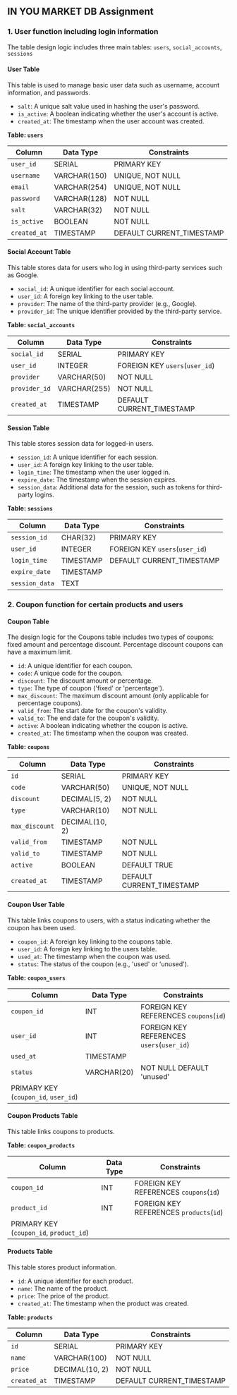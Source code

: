 
## IN YOU MARKET DB Assignment

### 1. User function including login information

The table design logic includes three main tables: `users`, `social_accounts`, `sessions` 

#### User Table

This table is used to manage basic user data such as username, account information, and passwords.

- `salt`: A unique salt value used in hashing the user's password.
- `is_active`: A boolean indicating whether the user's account is active.
- `created_at`: The timestamp when the user account was created.

**Table: `users`**

| Column       | Data Type     | Constraints                    |
|--------------|---------------|--------------------------------|
| `user_id`    | SERIAL        | PRIMARY KEY                    |
| `username`   | VARCHAR(150)  | UNIQUE, NOT NULL               |
| `email`      | VARCHAR(254)  | UNIQUE, NOT NULL               |
| `password`   | VARCHAR(128)  | NOT NULL                       |
| `salt`       | VARCHAR(32)   | NOT NULL                       |
| `is_active`  | BOOLEAN       | NOT NULL                       |
| `created_at` | TIMESTAMP     | DEFAULT CURRENT_TIMESTAMP      |

#### Social Account Table

This table stores data for users who log in using third-party services such as Google.

- `social_id`: A unique identifier for each social account.
- `user_id`: A foreign key linking to the user table.
- `provider`: The name of the third-party provider (e.g., Google).
- `provider_id`: The unique identifier provided by the third-party service.

**Table: `social_accounts`**

| Column        | Data Type     | Constraints                             |
|---------------|---------------|-----------------------------------------|
| `social_id`   | SERIAL        | PRIMARY KEY                             |
| `user_id`     | INTEGER       | FOREIGN KEY  `users`(`user_id`)         |
| `provider`    | VARCHAR(50)   | NOT NULL                                |
| `provider_id` | VARCHAR(255)  | NOT NULL                                |
| `created_at`  | TIMESTAMP     | DEFAULT CURRENT_TIMESTAMP               |

#### Session Table

This table stores session data for logged-in users.

- `session_id`: A unique identifier for each session.
- `user_id`: A foreign key linking to the user table.
- `login_time`: The timestamp when the user logged in.
- `expire_date`: The timestamp when the session expires.
- `session_data`: Additional data for the session, such as tokens for third-party logins.

**Table: `sessions`**

| Column         | Data Type     | Constraints                    |
|----------------|---------------|--------------------------------|
| `session_id`   | CHAR(32)      | PRIMARY KEY                    |
| `user_id`      | INTEGER       | FOREIGN KEY `users`(`user_id`) |
| `login_time`   | TIMESTAMP     | DEFAULT CURRENT_TIMESTAMP      |
| `expire_date`  | TIMESTAMP     |                                |
| `session_data` | TEXT          |                                |

### 2. Coupon function for certain products and users

#### Coupon Table

The design logic for the Coupons table includes two types of coupons: fixed amount and percentage discount. Percentage discount coupons can have a maximum limit.

- `id`: A unique identifier for each coupon.
- `code`: A unique code for the coupon.
- `discount`: The discount amount or percentage.
- `type`: The type of coupon ('fixed' or 'percentage').
- `max_discount`: The maximum discount amount (only applicable for percentage coupons).
- `valid_from`: The start date for the coupon's validity.
- `valid_to`: The end date for the coupon's validity.
- `active`: A boolean indicating whether the coupon is active.
- `created_at`: The timestamp when the coupon was created.

**Table: `coupons`**

| Column        | Data Type     | Constraints                        |
|---------------|---------------|------------------------------------|
| `id`          | SERIAL        | PRIMARY KEY                        |
| `code`        | VARCHAR(50)   | UNIQUE, NOT NULL                   |
| `discount`    | DECIMAL(5, 2) | NOT NULL                           |
| `type`        | VARCHAR(10)   | NOT NULL                           | 
| `max_discount`| DECIMAL(10, 2)|                                    | 
| `valid_from`  | TIMESTAMP     | NOT NULL                           |
| `valid_to`    | TIMESTAMP     | NOT NULL                           |
| `active`      | BOOLEAN       | DEFAULT TRUE                       |
| `created_at`  | TIMESTAMP     | DEFAULT CURRENT_TIMESTAMP          |

#### Coupon User Table
This table links coupons to users, with a status indicating whether the coupon has been used.

- `coupon_id`: A foreign key linking to the coupons table.
- `user_id`: A foreign key linking to the users table.
- `used_at`: The timestamp when the coupon was used.
- `status`: The status of the coupon (e.g., 'used' or 'unused').

**Table: `coupon_users`**

| Column       | Data Type     | Constraints                                 |
|--------------|---------------|---------------------------------------------|
| `coupon_id`  | INT           | FOREIGN KEY REFERENCES `coupons`(`id`)      |
| `user_id`    | INT           | FOREIGN KEY REFERENCES `users`(`user_id`)   |
| `used_at`    | TIMESTAMP     |                                             |
| `status`     | VARCHAR(20)   | NOT NULL DEFAULT 'unused'                   |
| PRIMARY KEY (`coupon_id`, `user_id`)                                       |

#### Coupon Products Table
This table links coupons to products.

**Table: `coupon_products`**

| Column       | Data Type     | Constraints                                |
|--------------|---------------|--------------------------------------------|
| `coupon_id`  | INT           | FOREIGN KEY REFERENCES `coupons`(`id`)     |
| `product_id` | INT           | FOREIGN KEY REFERENCES `products`(`id`)    |
| PRIMARY KEY (`coupon_id`, `product_id`)                                   |

#### Products Table
This table stores product information.

- `id`: A unique identifier for each product.
- `name`: The name of the product.
- `price`: The price of the product.
- `created_at`: The timestamp when the product was created.

**Table: `products`**

| Column       | Data Type     | Constraints                    |
|--------------|---------------|--------------------------------|
| `id`         | SERIAL        | PRIMARY KEY                    |
| `name`       | VARCHAR(100)  | NOT NULL                       |
| `price`      | DECIMAL(10, 2)| NOT NULL                       |
| `created_at` | TIMESTAMP     | DEFAULT CURRENT_TIMESTAMP      |